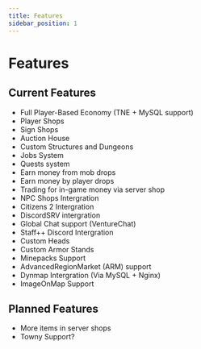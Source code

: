 ```yaml
---
title: Features
sidebar_position: 1
---
```


# Features

## Current Features

- Full Player-Based Economy (TNE + MySQL support)
- Player Shops
- Sign Shops
- Auction House
- Custom Structures and Dungeons
- Jobs System
- Quests system
- Earn money from mob drops
- Earn money by player drops
- Trading for in-game money via server shop
- NPC Shops Intergration
- Citizens 2 Intergration
- DiscordSRV intergration
- Global Chat support (VentureChat)
- Staff++ Discord Intergration
- Custom Heads
- Custom Armor Stands
- Minepacks Support
- AdvancedRegionMarket (ARM) support
- Dynmap Intergration (Via MySQL + Nginx)
- ImageOnMap Support

## Planned Features

- More items in server shops
- Towny Support?
